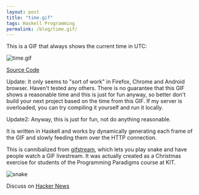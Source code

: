 ```yaml
---
layout: post
title: "time.gif"
tags: Haskell Programming
permalink: /blog/time.gif/
---
```


This is a GIF that always shows the current time in UTC:

<!--more-->
![time.gif](/time.gif)

[Source Code](https://github.com/def-/time.gif)

Update: It only seems to "sort of work" in Firefox, Chrome and Android browser. Haven't tested any others. There is no guarantee that this GIF shows a reasonable time and this is just for fun anyway, so better don't build your next project based on the time from this GIF. If my server is overloaded, you can try compiling it yourself and run it locally.

Update2: Anyway, this is just for fun, not do anything reasonable.

It is written in Haskell and works by dynamically generating each frame of the GIF and slowly feeding them over the HTTP connection.

This is cannibalized from [gifstream](https://github.com/def-/gifstream), which lets you play snake and have people watch a GIF livestream. It was actually created as a Christmas exercise for students of the Programming Paradigms course at KIT.

![snake](https://raw.githubusercontent.com/def-/gifstream/master/snake.gif)

Discuss on [Hacker News](https://news.ycombinator.com/item?id=14996715)
